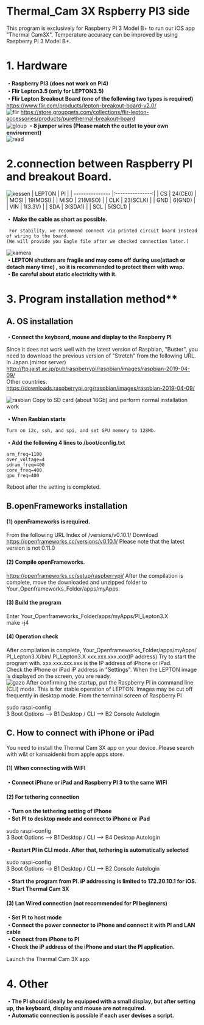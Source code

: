 # Thermal_Cam 3X  Rspberry PI3 side
This program is exclusively for Raspberry PI 3 Model B+ to run our iOS app "Thermal Cam3X".
Temperature accuracy can be improved by using Raspberry PI 3 Model B+.
# 1. Hardware
**・Raspberry PI3 (does not work on PI4)**  
**・Flir Lepton3.5 (only for LEPTON3.5)**  
**・Flir Lepton Breakout Board (one of the following two types is required)**  
<https://www.flir.com/products/lepton-breakout-board-v2.0/>  
![flir](https://user-images.githubusercontent.com/25577099/84721033-a4177500-afba-11ea-8921-5f939b39d5f5.jpg)
<https://store.groupgets.com/collections/flir-lepton-accessories/products/purethermal-breakout-board>  
![gloup](https://user-images.githubusercontent.com/25577099/84721037-a7aafc00-afba-11ea-86e8-06d332ebd8c5.jpg)
**・8 jumper wires (Please match the outlet to your own environment)**  
![read](https://user-images.githubusercontent.com/25577099/84721612-091f9a80-afbc-11ea-8097-ab7de078429b.jpg)
# 2.connection between Raspberry PI and breakout Board.  
![kessen](https://user-images.githubusercontent.com/25577099/84721065-babdcc00-afba-11ea-8d83-2f832e3afe4f.jpg)
| LEPTON  | PI       | 
| --------------- |:---------------:|
| CS      | 24(CE0)  | 
| MOSI    | 19(MOSI) | 
| MISO    | 21(MISO) | 
| CLK     | 23(SCLK) | 
| GND     | 6(GND)   | 
| VIN     | 1(3.3V)  | 
| SDA     | 3(SDA1)  | 
| SCL     | 5(SCL1)  |  

**・ Make the cable as short as possible.**  

     For stability, we recommend connect via printed circuit board instead of wiring to the board.  
    (We will provide you Eagle file after we checked connection later.)  

 ![kamera](https://user-images.githubusercontent.com/25577099/84721669-26ecff80-afbc-11ea-8783-c3d461decee9.jpg)  
**・LEPTON shutters are fragile and may come off during use(attach or detach many time) , so it is recommended to protect them with wrap.**  
**・Be careful about static electricity with it.**  
# 3. Program installation method**
## A. OS installation
**・Connect the keyboard, mouse and display to the Raspberry PI**  

   Since it does not work well with the latest version of Raspbian, "Buster", you need to download the previous version of        "Stretch" from the following URL.  
   In Japan.(mirror server)  
   <http://ftp.jaist.ac.jp/pub/raspberrypi/raspbian/images/raspbian-2019-04-09/>  
   Other countries.  
   <https://downloads.raspberrypi.org/raspbian/images/raspbian-2019-04-09/>  
     
   ![rasbian](https://user-images.githubusercontent.com/25577099/84721084-c4473400-afba-11ea-89e5-f181531891e1.jpg)
   Copy to SD card (about 16Gb) and perform normal installation work  
     
     

**・When Rasbian starts**  

    Turn on i2c, ssh, and spi, and set GPU memory to 128Mb.  

**・Add the following 4 lines to /boot/config.txt**  

    arm_freq=1100  
    over_voltage=4  
    sdram_freq=400  
    core_freq=400  
    gpu_freq=400  

  Reboot after the setting is completed.

## B.openFrameworks installation
#### (1) openFrameworks is required.

   From the following URL
   Index of /versions/v0.10.1/
   Download <https://openframeworks.cc/versions/v0.10.1/> Please note that the latest version is not 0.11.0  

#### (2) Compile openFrameworks.

   <https://openframeworks.cc/setup/raspberrypi/>
   After the compilation is complete, move the downloaded and unzipped folder to Your_Openframeworks_Folder/apps/myApps.  

#### (3) Build the program

   Enter Your_Openframeworks_Folder/apps/myApps/PI_Lepton3.X  
   make -j4  

#### (4) Operation check  

   After compilation is complete, Your_Openframeworks_Folder/apps/myApps/ PI_Lepton3.X/bin/ PI_Lepton3.X xxx.xxx.xxx.xxx(IP address)
   Try to start the program with. xxx.xxx.xxx.xxx is the IP address of iPhone or iPad.  
   Check the iPhone or iPad iP address in "Settings". When the LEPTON image is displayed on the screen, you are ready.  
   ![gazo](https://user-images.githubusercontent.com/25577099/84721096-ce693280-afba-11ea-89bd-48af76ee922b.jpg)
   After confirming the startup, put the Raspberry PI in command line (CLI) mode. This is for stable operation of LEPTON. 
   Images may be cut off frequently in desktop mode. From the terminal screen of Raspberry PI  


  sudo raspi-config  
  3 Boot Options --> B1 Desktop / CLI --> B2 Console Autologin  
 
## C. How to connect with iPhone or iPad  

   You need to install the Thermal Cam 3X app on your device. Please search with w&t or kansaidenki from apple apps store.  

#### (1) When connecting with WIFI  
**・Connect iPhone or iPad and Raspberry PI 3 to the same WIFI**  
#### (2) For tethering connection  
**・Turn on the tethering setting of iPhone**  
**・Set PI to desktop mode and connect to iPhone or iPad**  

  sudo raspi-config  
  3 Boot Options --> B1 Desktop / CLI --> B4 Desktop Autologin  

**・Restart PI in CLI mode. After that, tethering is automatically selected**  

  sudo raspi-config  
  3 Boot Options --> B1 Desktop / CLI --> B2 Console Autologin  

**・Start the program from PI. iP addressing is limited to 172.20.10.1 for iOS.**  
**・Start Thermal Cam 3X**  
#### (3) Lan Wired connection (not recommended for PI beginners)  
**・Set PI to host mode  
・Connect the power connector to iPhone and connect it with PI and LAN cable  
・Connect from iPhone to PI  
・Check the iP address of the iPhone and start the PI application.**  

   Launch the Thermal Cam 3X app.  

# 4. Other  
**・The PI should ideally be equipped with a small display, but after setting up, the keyboard, display and mouse are not required.**  
**・Automatic connection is possible if each user devises a script.**  
